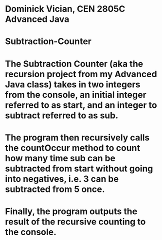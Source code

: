 # Dominick Vician, CEN 2805C Advanced Java

# Subtraction-Counter
# The Subtraction Counter (aka the recursion project from my Advanced Java class) takes in two integers from the console, an initial integer referred to as start, and an integer to subtract referred to as sub.
# The program then recursively calls the countOccur method to count how many time sub can be subtracted from start without going into negatives, i.e. 3 can be subtracted from 5 once.
# Finally, the program outputs the result of the recursive counting to the console.
